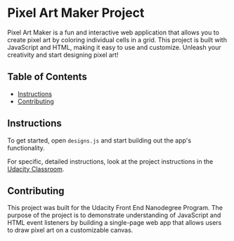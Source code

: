 # Pixel Art Maker Project
Pixel Art Maker is a fun and interactive web application that allows you to create pixel art by coloring individual cells in a grid. This project is built with JavaScript and HTML, making it easy to use and customize. Unleash your creativity and start designing pixel art!

## Table of Contents

* [Instructions](#instructions)
* [Contributing](#contributing)

## Instructions

To get started, open `designs.js` and start building out the app's functionality.

For specific, detailed instructions, look at the project instructions in the [Udacity Classroom](https://classroom.udacity.com/me).

## Contributing

This project was built for the Udacity Front End Nanodegree Program. The purpose of the project is to demonstrate understanding of JavaScript and HTML event listeners by building a single-page web app that allows users to draw pixel art on a customizable canvas.
